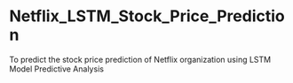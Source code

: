 # Netflix_LSTM_Stock_Price_Prediction
To predict the stock price prediction of Netflix organization using LSTM Model Predictive Analysis
